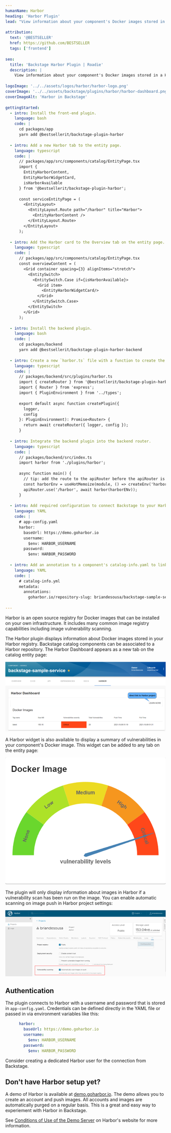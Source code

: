 ```yaml
---
humanName: Harbor
heading: 'Harbor Plugin'
lead: "View information about your component's Docker images stored in a Harbor registry."
  
attribution:
  text: '@BESTSELLER'
  href: https://github.com/BESTSELLER
  tags: ['frontend']

seo:
  title: 'Backstage Harbor Plugin | Roadie'
  description: |
    View information about your component's Docker images stored in a Harbor registry.

logoImage: '../../assets/logos/harbor/harbor-logo.png'
coverImage: '../../assets/backstage/plugins/harbor/harbor-dashboard.png'
coverImageAlt: 'Harbor in Backstage'

gettingStarted:
  - intro: Install the front-end plugin.
    language: bash
    code: |
      cd packages/app
      yarn add @bestsellerit/backstage-plugin-harbor

  - intro: Add a new Harbor tab to the entity page.
    language: typescript
    code: |
      // packages/app/src/components/catalog/EntityPage.tsx
      import {
        EntityHarborContent,
        EntityHarborWidgetCard,
        isHarborAvailable
      } from '@bestsellerit/backstage-plugin-harbor';

      const serviceEntityPage = (
        <EntityLayout>
          <EntityLayout.Route path="/harbor" title="Harbor">
            <EntityHarborContent />
          </EntityLayout.Route>
        </EntityLayout>
      );

  - intro: Add the Harbor card to the Overview tab on the entity page.
    language: typescript
    code: |
      // packages/app/src/components/catalog/EntityPage.tsx
      const overviewContent = (
        <Grid container spacing={3} alignItems="stretch">
          <EntitySwitch>
            <EntitySwitch.Case if={isHarborAvailable}>
              <Grid item>
                <EntityHarborWidgetCard/>
              </Grid>
            </EntitySwitch.Case>
          </EntitySwitch>
        </Grid>
      );

  - intro: Install the backend plugin.
    language: bash
    code: |
      cd packages/backend
      yarn add @bestsellerit/backstage-plugin-harbor-backend
  
  - intro: Create a new `harbor.ts` file with a function to create the backend plugin.
    language: typescript
    code: |
      // packages/backend/src/plugins/harbor.ts
      import { createRouter } from '@bestsellerit/backstage-plugin-harbor-backend';
      import { Router } from 'express';
      import { PluginEnvironment } from '../types';

      export default async function createPlugin({
        logger,
        config
      }: PluginEnvironment): Promise<Router> {
        return await createRouter({ logger, config });
      }

  - intro: Integrate the backend plugin into the backend router.
    language: typescript
    code: |
      // packages/backend/src/index.ts
      import harbor from './plugins/harbor';

      async function main() {
        // tip: add the route to the apiRouter before the apiRouter is added to the service to ensure your API routes are available
        const harborEnv = useHotMemoize(module, () => createEnv('harbor'));
        apiRouter.use('/harbor', await harbor(harborENv));
      }

  - intro: Add required configuration to connect Backstage to your Harbor instance.
    language: YAML
    code: |
      # app-config.yaml
      harbor:
        baseUrl: https://demo.goharbor.io
        username: 
          $env: HARBOR_USERNAME
        password:
          $env: HARBOR_PASSWORD

  - intro: Add an annotation to a component's catalog-info.yaml to link the component to its Harbor repository.
    language: YAML
    code: |
      # catalog-info.yml
      metadata:
        annotations:
          goharbor.io/repository-slug: briandesousa/backstage-sample-service

---
```


Harbor is an open source registry for Docker images that can be installed on your own infrastructure. It includes many common image registry capabilities including image vulnerability scanning.

The Harbor plugin displays information about Docker images stored in your Harbor registry. Backstage catalog components can be associated to a Harbor repository. The Harbor Dashboard appears as a new tab on the catalog entity page:

![Harbor dashboard close-up](../../assets/backstage/plugins/harbor/harbor-dashboard-closeup.png)

A Harbor widget is also available to display a summary of vulnerabilities in your component's Docker image. This widget can be added to any tab on the entity page:

![Harbor vulnerability widget card](../../assets/backstage/plugins/harbor/harbor-widget-card.png)

The plugin will only display information about images in Harbor if a vulnerability scan has been run on the image. You can enable automatic scanning on image push in Harbor project settings:

![Harbor automate image scan setting](../../assets/backstage/plugins/harbor/harbor-automate-scan-setting.png)

## Authentication

The plugin connects to Harbor with a username and password that is stored in `app-config.yaml`. Credentials can be defined directly in the YAML  file or passed in via environment variables like this:

```yaml
      harbor:
        baseUrl: https://demo.goharbor.io
        username: 
          $env: HARBOR_USERNAME
        password:
          $env: HARBOR_PASSWORD
```

Consider creating a dedicated Harbor user for the connection from Backstage.

## Don't have Harbor setup yet?

A demo of Harbor is available at [demo.goharbor.io](https://demo.goharbor.io). The demo allows you to create an account and push images. All accounts and images are automatically purged on a regular basis. This is a great and easy way to experiement with Harbor in Backstage.

See [Conditions of Use of the Demo Server](https://goharbor.io/docs/master/install-config/demo-server/) on Harbor's website for more information.
